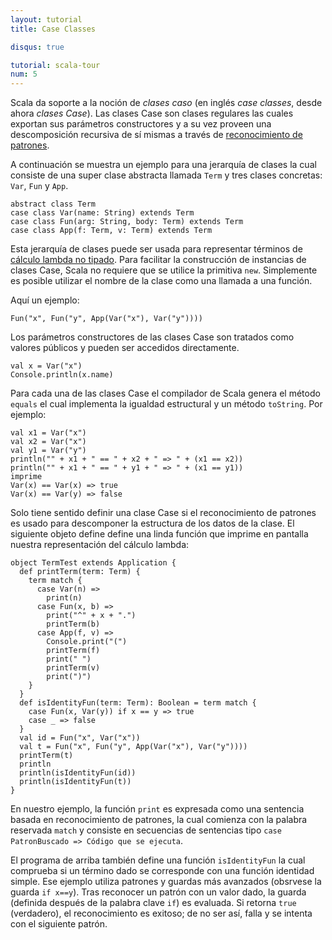 ```yaml
---
layout: tutorial
title: Case Classes

disqus: true

tutorial: scala-tour
num: 5
---
```


Scala da soporte a la noción de _clases caso_ (en inglés _case classes_, desde ahora _clases Case_). Las clases Case son clases regulares las cuales exportan sus parámetros constructores y a su vez proveen una descomposición recursiva de sí mismas a través de [reconocimiento de patrones](pattern-matching.html).

A continuación se muestra un ejemplo para una jerarquía de clases la cual consiste de una super clase abstracta llamada `Term` y tres clases concretas: `Var`, `Fun` y `App`.

    abstract class Term
    case class Var(name: String) extends Term
    case class Fun(arg: String, body: Term) extends Term
    case class App(f: Term, v: Term) extends Term

Esta jerarquía de clases puede ser usada para representar términos de [cálculo lambda no tipado](http://www.ezresult.com/article/Lambda_calculus). Para facilitar la construcción de instancias de clases Case, Scala no requiere que se utilice la primitiva `new`. Simplemente es posible utilizar el nombre de la clase como una llamada a una función.

Aquí un ejemplo:

    Fun("x", Fun("y", App(Var("x"), Var("y"))))

Los parámetros constructores de las clases Case son tratados como valores públicos y pueden ser accedidos directamente.

    val x = Var("x")
    Console.println(x.name)

Para cada una de las clases Case el compilador de Scala genera el método `equals` el cual implementa la igualdad estructural y un método `toString`. Por ejemplo:

    val x1 = Var("x")
    val x2 = Var("x")
    val y1 = Var("y")
    println("" + x1 + " == " + x2 + " => " + (x1 == x2))
    println("" + x1 + " == " + y1 + " => " + (x1 == y1))
    imprime
    Var(x) == Var(x) => true
    Var(x) == Var(y) => false

Solo tiene sentido definir una clase Case si el reconocimiento de patrones es usado para descomponer la estructura de los datos de la clase. El siguiente objeto define define una linda función que imprime en pantalla nuestra representación del cálculo lambda:

    object TermTest extends Application {
      def printTerm(term: Term) {
        term match {
          case Var(n) =>
            print(n)
          case Fun(x, b) =>
            print("^" + x + ".")
            printTerm(b)
          case App(f, v) =>
            Console.print("(")
            printTerm(f)
            print(" ")
            printTerm(v)
            print(")")
        }
      }
      def isIdentityFun(term: Term): Boolean = term match {
        case Fun(x, Var(y)) if x == y => true
        case _ => false
      }
      val id = Fun("x", Var("x"))
      val t = Fun("x", Fun("y", App(Var("x"), Var("y"))))
      printTerm(t)
      println
      println(isIdentityFun(id))
      println(isIdentityFun(t))
    }

En nuestro ejemplo, la función `print` es expresada como una sentencia basada en reconocimiento de patrones, la cual comienza con la palabra reservada `match` y consiste en secuencias de sentencias tipo `case PatronBuscado => Código que se ejecuta`.

El programa de arriba también define una función `isIdentityFun` la cual comprueba si un término dado se corresponde con una función identidad simple. Ese ejemplo utiliza patrones y guardas más avanzados (obsrvese la guarda `if x==y`). Tras reconocer un patrón con un valor dado, la guarda (definida después de la palabra clave `if`) es evaluada. Si retorna `true` (verdadero), el reconocimiento es exitoso; de no ser así, falla y se intenta con el siguiente patrón.
